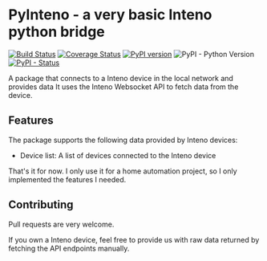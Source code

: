 # PyInteno - a very basic Inteno python bridge
[![Build Status](https://app.travis-ci.com/nielstron/pyinteno.svg?branch=master)](https://app.travis-ci.com/nielstron/pyinteno)
[![Coverage Status](https://coveralls.io/repos/github/nielstron/pyinteno/badge.svg?branch=master)](https://coveralls.io/github/nielstron/pyinteno?branch=master)
 [![PyPI version](https://badge.fury.io/py/PyInteno.svg)](https://pypi.org/project/pyinteno/)
 ![PyPI - Python Version](https://img.shields.io/pypi/pyversions/PyInteno.svg)
 [![PyPI - Status](https://img.shields.io/pypi/status/PyInteno.svg)](https://pypi.org/project/pyinteno/)

A package that connects to a Inteno device in the local network and provides data
It uses the Inteno Websocket API to fetch data from the device.

## Features 

The package supports the following data provided by Inteno devices:

- Device list: A list of devices connected to the Inteno device

That's it for now. I only use it for a home automation project, so I only implemented the features I needed.

## Contributing

Pull requests are very welcome.

If you own a Inteno device, feel free to provide us with raw data returned
by fetching the API endpoints manually.
